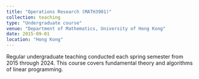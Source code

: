 ```yaml
---
title: "Operations Research (MATH3901)"
collection: teaching
type: "Undergraduate course"
venue: "Department of Mathematics, University of Hong Kong"
date: 2015-09-01
location: "Hong Kong"
---
```


Regular undergraduate teaching conducted each spring semester from 2015 through 2024. This course covers fundamental theory and algorithms of linear programming.


